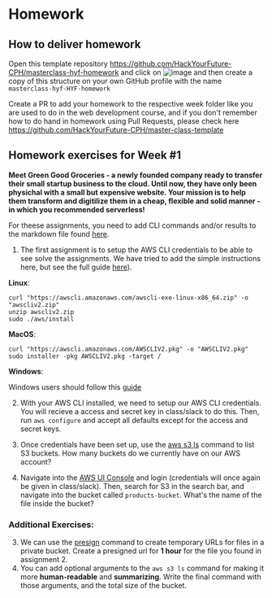 # Homework

## How to deliver homework

Open this template repository https://github.com/HackYourFuture-CPH/masterclass-hyf-homework and click on ![image](https://user-images.githubusercontent.com/6642037/115988976-3796da80-a5bc-11eb-9184-554a2218b2ae.png) and then create a copy of this structure on your own GitHub profile with the name `masterclass-hyf-HYF-homework`

Create a PR to add your homework to the respective week folder like you are used to do in the web development course, and if you don't remember how to do hand in homework using Pull Requests, please check here https://github.com/HackYourFuture-CPH/master-class-template

## Homework exercises for Week #1

**Meet Green Good Groceries - a newly founded company ready to transfer their small startup business to the cloud. Until now, they have only been physichal with a small but expensive website. Your mission is to help them transform and digitilize them in a cheap, flexible and solid manner - in which you recommended serverless!**

For theese assignments, you need to add CLI commands and/or results to the markdown file found [here](https://github.com/HackYourFuture-CPH/hyf-serverless-course/blob/main/week1/materials/homework/assignments.md).

1. The first assignment is to setup the AWS CLI credentials to be able to see solve the assignments. We have tried to add the simple instructions here, but see the full guide [here](https://docs.aws.amazon.com/cli/latest/userguide/install-cliv2.html)).

**Linux**:

```
curl "https://awscli.amazonaws.com/awscli-exe-linux-x86_64.zip" -o "awscliv2.zip"
unzip awscliv2.zip
sudo ./aws/install
```

**MacOS**:

```
curl "https://awscli.amazonaws.com/AWSCLIV2.pkg" -o "AWSCLIV2.pkg"
sudo installer -pkg AWSCLIV2.pkg -target /
```

**Windows**:

Windows users should follow this [guide](https://docs.aws.amazon.com/cli/latest/userguide/install-cliv2-windows.html)

2. With your AWS CLI installed, we need to setup our AWS CLI credentials. You will recieve a access and secret key in class/slack to do this. Then, run `aws configure` and accept all defaults except for the access and secret keys.

3. Once credentials have been set up, use the [aws s3 ls](https://docs.aws.amazon.com/cli/latest/reference/s3/ls.html) command to list S3 buckets. How many buckets do we currently have on our AWS account?
4. Navigate into the [AWS UI Console](https://console.aws.amazon.com/console/home#) and login (credentials will once again be given in class/slack). Then, search for S3 in the search bar, and navigate into the bucket called `products-bucket`. What's the name of the file inside the bucket?

### Additional Exercises:

3. We can use the [presign](https://docs.aws.amazon.com/cli/latest/reference/s3/presign.html) command to create temporary URLs for files in a private bucket. Create a presigned url for **1 hour** for the file you found in assignment 2.
4. You can add optional arguments to the `aws s3 ls` command for making it more **human-readable** and **summarizing**. Write the final command with those arguments, and the total size of the bucket.
